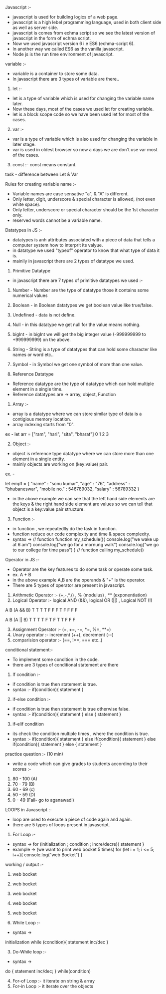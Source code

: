 Javascript :- 

- javascript is used for building logics of a web page.
- javascript is a high lebel programming language, used in both client side as well as server side. 
- javascript is comes from echma script so we see the latest version of javascript in the form of echma script. 
- Now we used javascript version 6 i.e ES6 (echma-script 6).
- In another way we called ES6 as the vanilla javascript. 
- Node js is the run time environment of javascript. 

variable :- 

- variable is a container to store some data. 
- In javascript there are 3 types of variable are there.. 

1. let :- 

- let is a type of variable which is used for changing the variable name later. 
- Now these days, most of the cases we used let for creating variable. 
- let is a block scope code so we have been used let for most of the cases. 

2. var :- 

- var is a type of variable which is also used for changing the variable in later stage. 
- var is used in oldest browser so now a days we are don't use var most of the cases. 

3. const :- const means constant. 

task - difference between Let & Var 

Rules for creating variable name :- 

- Variable names are case sensative "a", & "A" is different.
- Only letter, digit, underscore & special character is allowed, (not even white space).
- Only letter, underscore or special character should be the 1st character only. 
- reserved words cannot be a variable name. 

Datatypes in JS :- 

- datatypes is anh attributes associated with a piece of data that tells a computer system how to interprit its valyue. 
- in datatype we used "typeof" operator to know that what type of data it is. 
- mainlly in javascript there are 2 types of datatype we used. 

1. Primitive Datatype

- in javascript there are 7 types of primitive datatypes we used :- 
1. Number - Number are the type of datatype those it contains some numerical values
2. Boolean - in Boolean datatypes we get boolean value like true/false.
3. Undefined - data is not define.
4. Null - in this datatype we get null for the value means nothing. 
5. bigInt - in bigInt we will get the big integer value (-999999999 to +999999999) on the above.
6. String - String is a type of datatypes that can hold some character like names or word etc..
7. Symbol - in Symbol we get one symbol of more than one value.

2. Reference Datatype

- Reference datatype are the type of datatype which can hold multiple element in a single time. 
- Reference datatypes are -> array, object, Function

1. Array :- 

- array is a datatype where we can store similar type of data is a contigious memory location. 
- array indexing starts from "0".

ex - let arr = ["ram", "hari", "sita", "bharat"]
                  0      1       2        3

2. Object :- 

- object is reference type datatype where we can store more than one element in a single entity. 
- mainly objects are working on (key:value) pair. 

ex. - 

let emp1 = {
    "name" : "sonu kumar",
    "age" : "76",
    "address" : "bhubaneswar",
    "mobile no." : 546789032,
    "salary" : 56789332
}

- in the above example we can see that the left hand side elements are the keys & the right hand side element are values so we can tell that object is a key:value pair structure. 

3. Function :- 

- in function , we repeatedlly do the task in function. 
- function reduce our code complexity and time & space complexity. 
- syntax -> 
// function
function my_schedule(){
    console.log("we wake up at 6 am")
    console.log("we go for a mornung walk")
    console.log("we go to our college for time pass")
}
// function calling
my_schedule() 

Operator in JS :- 

- Operator are the key features to do some task or operate some task. 
- ex. A + B 
- in the above example A,B are the operands & "+" is the operator. 
- There are 5 types of operator are present in javascript. 

1. Arithmetic Operator :- (+,-,*,/) , % (modulus) , ** (exponentiation)
2. Logical Operator :- logical AND (&&), logical OR (||) , Logical NOT (!)

A   B   (A && B)
T   T     T
T   F     F
F   T     F
F   F     F

A   B    (A || B)
T   T     T 
T   F     T 
F   T     T 
F   F     F 

3. Assignment Operator :- (=, +=, -=, *=, %=, **=)
4. Unary operator :- increment (++), decrement (--)
5. comparision operator :- (==, !==, === etc..)

conditional statement:- 

- To implement some condition in the code. 
- there are 3 types of conditional statement are there 
1. If condition :- 

- if condition is true then statement is true.
- syntax :- 
if(condition){
    statement
}

2. if-else condition :- 

- if condition is true then statement is true otherwise false.
- syntax :- 
if(condition){
    statement
} else {
    statement
}

3. if-elif condition 

- its check the condition multiple times , where the condition is true.
- syntax :- 
if(condition){
    statement
} else if(condition){
    statement
} else if(condition){
    statement
} else {
    statement
}

practice question :- (10 min)
- write a code which can give grades to students according to their scores :-
1. 80 - 100 (A)
2. 70 - 79 (B)
3. 60 - 69 (c)
4. 50 - 59 (D)
5. 0 - 49 (Fail- go to aganawadi)

LOOPS in Javascript :- 
 
- loop are used to execute a piece of code again and again. 
- there are 5 types of loops present in javascript. 
1. For Loop :- 

- syntax -> 
for (initialization ; condition ; incre/decre){
    statement
}
- example -> (we want to print web bocket 5 times)
for (let i = 1; i <= 5; i++){ 
    console.log("web Bocket") 
}

working / output :- 
1. web bocket
2. web bocket
3. web bocket
4. web bocket
5. web bocket

2. While Loop :- 

- syntax ->

initialization
while (condition){
    statement
    inc/dec
}

3. Do-While loop :- 

- syntax -> 

do {
    statement
    inc/dec;
} while(condition)

4. For-of Loop :- it iterate on string & array
5. For-in Loop :- it iterate over the objects


